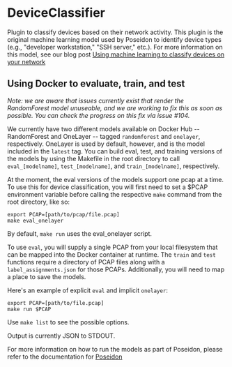 # DeviceClassifier

Plugin to classify devices based on their network activity. This plugin is the
original machine learning model used by Poseidon to identify device types (e.g.,
"developer workstation," "SSH server," etc.). For more information on this model, 
see our blog post [Using machine learning to classify devices on your network](https://blog.cyberreboot.org/using-machine-learning-to-classify-devices-on-your-network-e9bb98cbfdb6)


## Using Docker to evaluate, train, and test

_Note: we are aware that issues currently exist that render the RandomForest model
unuseable, and we are working to fix this as soon as possible. You can check the 
progress on this fix via issue #104._

We currently have two different models available on Docker Hub -- RandomForest and 
OneLayer -- tagged `randomforest` and `onelayer`, respectively. OneLayer is used by 
default, however, and is the model included in the `latest` tag. You can build 
eval, test, and training versions of the models by using the Makefile in the root
directory to call `eval_[modelname]`, `test_[modelname]`, and `train_[modelname]`, 
respectively. 

At the moment, the eval versions of the models support one pcap at a time. To use
this for device classification, you will first need to set a $PCAP environment 
variable before calling the respective `make` command from the root directory, like 
so:

```
export PCAP=[path/to/pcap/file.pcap]
make eval_onelayer
```
By default, `make run` uses the eval_onelayer script.

To use `eval`, you will supply a single PCAP from your local filesystem that can 
be mapped into the Docker container at runtime.  The `train` and `test` functions
require a directory of PCAP files along with a `label_assignments.json` for
those PCAPs. Additionally, you will need to map a place to save the models.

Here's an example of explicit `eval` and implicit `onelayer`:

```
export PCAP=[path/to/file.pcap]
make run $PCAP 
```

Use `make list` to see the possible options.

Output is currently JSON to STDOUT.

For more information on how to run the models as part of Poseidon, please refer 
to the documentation for [Poseidon](https://github.com/CyberReboot/poseidon)
